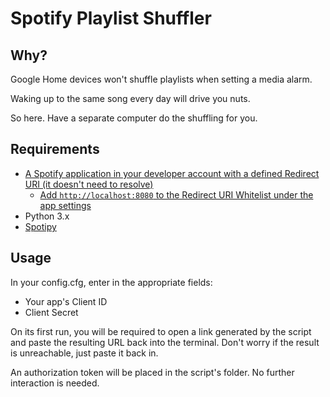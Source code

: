 # Spotify Playlist Shuffler

## Why?

Google Home devices won't shuffle playlists when setting a media alarm.

Waking up to the same song every day will drive you nuts.

So here. Have a separate computer do the shuffling for you.

## Requirements

 - [A Spotify application in your developer account with a defined Redirect URI (it doesn't need to resolve)](https://developer.spotify.com/documentation/general/guides/app-settings)
    - [Add `http://localhost:8080` to the Redirect URI Whitelist under the app settings](https://developer.spotify.com/documentation/general/guides/app-settings/)
 - Python 3.x
 - [Spotipy](https://github.com/plamere/spotipy)

## Usage

In your config.cfg, enter in the appropriate fields:

- Your app's Client ID
- Client Secret 


On its first run, you will be required to open a link generated by the script and paste the resulting URL back into the terminal. Don't worry if the result is unreachable, just paste it back in.

An authorization token will be placed in the script's folder. No further interaction is needed.
